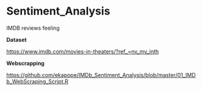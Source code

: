 # Sentiment_Analysis

IMDB reviews feeling 

**Dataset**

https://www.imdb.com/movies-in-theaters/?ref_=nv_mv_inth

**Webscrapping**

https://github.com/ekapope/IMDb_Sentiment_Analysis/blob/master/01_IMDb_WebScraping_Script.R


